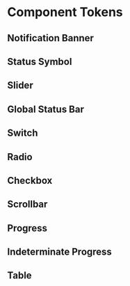 <script setup>
import ComponentNotificationBanner from '../components/ComponentNotificationBanner.vue' 
import ComponentTokens from '../components/ComponentTokens.vue'
import DesignTokenPreview from '../components/DesignTokenPreview.vue'
</script>
# Component Tokens

## Notification Banner
<ComponentNotificationBanner component="notification-banner"/>

## Status Symbol
<ComponentNotificationBanner component="status-symbol"/>

## Slider 
<ComponentNotificationBanner component="slider"/>

## Global Status Bar
<ComponentNotificationBanner component="gsb"/>

## Switch
<ComponentNotificationBanner component="switch"/>

## Radio
<ComponentNotificationBanner component="radio"/>

## Checkbox
<ComponentNotificationBanner component="checkbox"/>

## Scrollbar
<ComponentNotificationBanner component="scrollbar"/>

## Progress
<ComponentNotificationBanner component="progress"/>

## Indeterminate Progress
<ComponentNotificationBanner component="indeterminate-progress"/>

## Table
<ComponentNotificationBanner component="table"/>